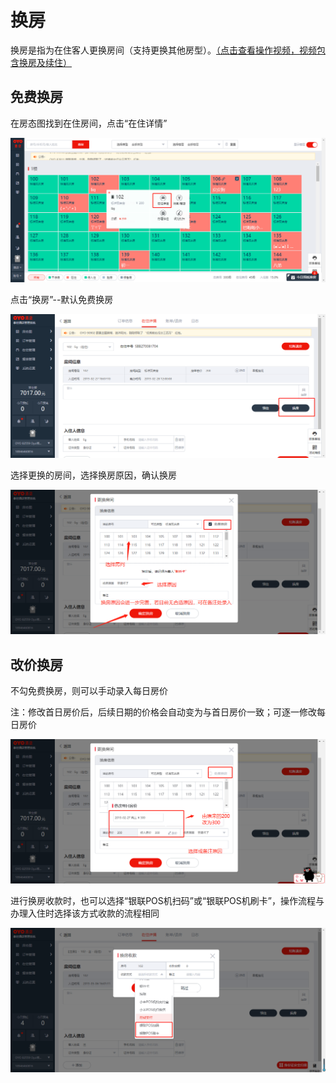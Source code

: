 # 换房

换房是指为在住客人更换房间（支持更换其他房型）。[（点击查看操作视频，视频包含换房及续住）](http://crs-pms-vidio.oss-cn-beijing.aliyuncs.com/%E6%8D%A2%E6%88%BF%26%E7%BB%AD%E4%BD%8F.mp4)

## 免费换房

在房态图找到在住房间，点击“在住详情”

![](../../.gitbook/assets/image%20%28475%29.png)

点击“换房”--默认免费换房

![](../../.gitbook/assets/image%20%28162%29.png)

选择更换的房间，选择换房原因，确认换房

![](../../.gitbook/assets/image%20%28104%29.png)

## 改价换房

不勾免费换房，则可以手动录入每日房价

注：修改首日房价后，后续日期的价格会自动变为与首日房价一致；可逐一修改每日房价

![](../../.gitbook/assets/image%20%28158%29.png)

进行换房收款时，也可以选择“银联POS机扫码”或“银联POS机刷卡”，操作流程与办理入住时选择该方式收款的流程相同

![](../../.gitbook/assets/image%20%28797%29.png)

